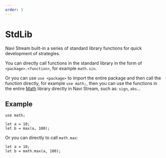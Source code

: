 ```yaml
---
order: 3
---
```


# StdLib

Navi Stream built-in a series of standard library functions for quick development of strategies.

You can directly call functions in the standard library in the form of `<package>.<function>`, for example `math.sin`.

Or you can use `use <package>` to import the entire package and then call the function directly, for example `use math;`, then you can use the functions in the entire [Math](./math.md) library directly in Navi Stream, such as: `sign`, `abs`...

## Example

```nvs
use math;

let a = 10;
let b = max(a, 100);
```

Or you can directly to call `math.max`:

```nvs
let a = 10;
let b = math.max(a, 100);
```
